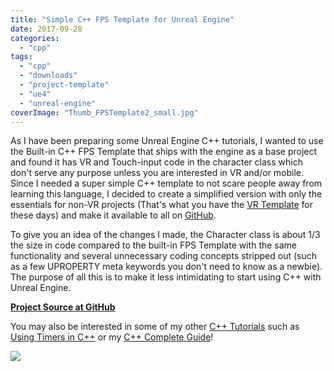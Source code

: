 ```yaml
---
title: "Simple C++ FPS Template for Unreal Engine"
date: 2017-09-28
categories: 
  - "cpp"
tags: 
  - "cpp"
  - "downloads"
  - "project-template"
  - "ue4"
  - "unreal-engine"
coverImage: "Thumb_FPSTemplate2_small.jpg"
---
```


As I have been preparing some Unreal Engine C++ tutorials, I wanted to use the Built-in C++ FPS Template that ships with the engine as a base project and found it has VR and Touch-input code in the character class which don't serve any purpose unless you are interested in VR and/or mobile. Since I needed a super simple C++ template to not scare people away from learning this language, I decided to create a simplified version with only the essentials for non-VR projects (That's what you have the [VR Template](https://www.tomlooman.com/vrtemplate/) for these days) and make it available to all on [GitHub](https://github.com/tomlooman/SimpleFPSTemplate).

To give you an idea of the changes I made, the Character class is about 1/3 the size in code compared to the built-in FPS Template with the same functionality and several unnecessary coding concepts stripped out (such as a few UPROPERTY meta keywords you don't need to know as a newbie). The purpose of all this is to make it less intimidating to start using C++ with Unreal Engine.

[**Project Source at GitHub**](https://github.com/tomlooman/SimpleFPSTemplate)

You may also be interested in some of my other [C++ Tutorials](https://www.tomlooman.com/unreal-engine-cpp-tutorials/) such as [Using Timers in C++](https://www.tomlooman.com/unreal-engine-cpp-timers/) or my [C++ Complete Guide](https://www.tomlooman.com/unreal-engine-cpp-guide/)!

[![](images/Thumb_FPSTemplate2.jpg)](https://github.com/tomlooman/SimpleFPSTemplate)
